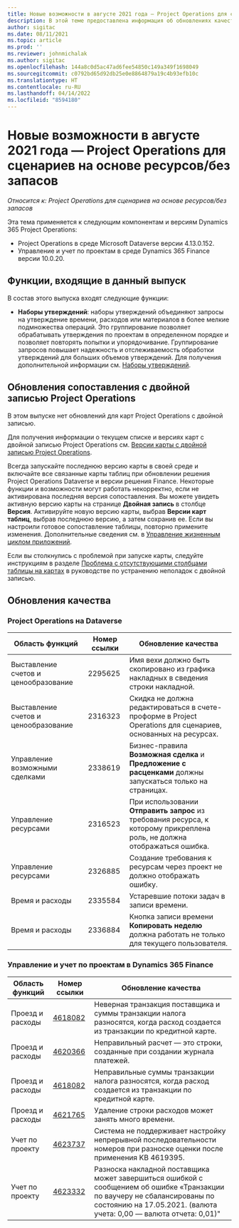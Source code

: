 ```yaml
---
title: Новые возможности в августе 2021 года — Project Operations для сценариев на основе ресурсов/без запасов
description: В этой теме предоставлена информация об обновлениях качества, доступных в выпуске Project Operations за август 2021 года для сценариев на основе ресурсов/без запасов.
author: sigitac
ms.date: 08/11/2021
ms.topic: article
ms.prod: ''
ms.reviewer: johnmichalak
ms.author: sigitac
ms.openlocfilehash: 144a8c0d5ac47ad6fee54850c149a349f1698049
ms.sourcegitcommit: c0792bd65d92db25e0e8864879a19c4b93efb10c
ms.translationtype: HT
ms.contentlocale: ru-RU
ms.lasthandoff: 04/14/2022
ms.locfileid: "8594180"
---
```

# <a name="whats-new-august-2021---project-operations-for-resourcenon-stocked-based-scenarios"></a>Новые возможности в августе 2021 года — Project Operations для сценариев на основе ресурсов/без запасов

*Относится к: Project Operations для сценариев на основе ресурсов/без запасов*

Эта тема применяется к следующим компонентам и версиям Dynamics 365 Project Operations:

   - Project Operations в среде Microsoft Dataverse версии 4.13.0.152.
   - Управление и учет по проектам в среде Dynamics 365 Finance версии 10.0.20.

## <a name="features-included-in-this-release"></a>Функции, входящие в данный выпуск

В состав этого выпуска входят следующие функции:

- **Наборы утверждений**: наборы утверждений объединяют запросы на утверждение времени, расходов или материалов в более мелкие подмножества операций. Это группирование позволяет обрабатывать утверждения по проектам в определенном порядке и позволяет повторять попытки и упорядочивание. Группирование запросов повышает надежность и отслеживаемость обработки утверждений для больших объемов утверждений. Для получения дополнительной информации см. [Наборы утверждений](../approvals/approval-sets.md).

## <a name="project-operations-dual-write-maps-updates"></a>Обновления сопоставления с двойной записью Project Operations

В этом выпуске нет обновлений для карт Project Operations с двойной записью.

Для получения информации о текущем списке и версиях карт с двойной записью Project Operations см. [Версии карты с двойной записью Project Operations](../environment/resource-dual-write-maps.md).

Всегда запускайте последнюю версию карты в своей среде и включайте все связанные карты таблиц при обновлении решения Project Operations Dataverse и версии решения Finance. Некоторые функции и возможности могут работать некорректно, если не активирована последняя версия сопоставления. Вы можете увидеть активную версию карты на странице **Двойная запись** в столбце **Версия**. Активируйте новую версию карты, выбрав **Версии карт таблиц**, выбрав последнюю версию, а затем сохранив ее. Если вы настроили готовое сопоставление таблицы, повторно примените изменения. Дополнительные сведения см. в [Управление жизненным циклом приложений](/dynamics365/fin-ops-core/dev-itpro/data-entities/dual-write/app-lifecycle-management).

Если вы столкнулись с проблемой при запуске карты, следуйте инструкциям в разделе [Проблема с отсутствующими столбцами таблицы на картах](/dynamics365/fin-ops-core/dev-itpro/data-entities/dual-write/dual-write-troubleshooting-finops-upgrades#missing-table-columns-issue-on-maps) в руководстве по устранению неполадок с двойной записью.

## <a name="quality-updates"></a>Обновления качества

### <a name="project-operations-on-dataverse"></a>Project Operations на Dataverse

| **Область функций** | **Номер ссылки** | **Обновление качества** |
| --- | --- | --- |
| Выставление счетов и ценообразование | 2295625 | Имя вехи должно быть скопировано из графика накладных в сведения строки накладной. |
| Выставление счетов и ценообразование | 2316323 | Скидка не должна редактироваться в счете-проформе в Project Operations для сценариев, основанных на ресурсах. |
|   Управление возможными сделками | 2338619 | Бизнес-правила **Возможная сделка** и **Предложение с расценками** должны запускаться только на страницах. |
| Управление ресурсами | 2316523 | При использовании **Отправить запрос** из требования ресурса, к которому прикреплена роль, не должна отображаться ошибка. |
| Управление ресурсами | 2326885 | Создание требования к ресурсам через проект не должно отображать ошибку. |
| Время и расходы | 2335584 | Устаревшие потоки задач в записи времени. |
| Время и расходы | 2336884 | Кнопка записи времени **Копировать неделю** должна работать не только для текущего пользователя. |


### <a name="project-management-and-accounting-on-dynamics-365-finance"></a>Управление и учет по проектам в Dynamics 365 Finance

| Область функций | Номер ссылки | Обновление качества |
| --- | --- | --- |
| Проезд и расходы | [4618082](https://fix.lcs.dynamics.com/Issue/Details?kb=4618082&amp;bugId=583101&amp;dbType=3&amp;qc=9c85ac8ca1e5e9cd07fac9e9aa2cb0914724e28b86ad3339dacf7741f554c605) | Неверная транзакция поставщика и суммы транзакции налога разносятся, когда расход создается из транзакции по кредитной карте. |
| Проезд и расходы | [4620366](https://fix.lcs.dynamics.com/Issue/Details?kb=4620366&amp;bugId=579485&amp;dbType=3&amp;qc=e864789bd95505ea624c537d585bf113c2de60b97c88439d44693dbd85aa8e92) | Неправильный расчет — это строки, созданные при создании журнала платежей. |
| Проезд и расходы | [4618082](https://fix.lcs.dynamics.com/Issue/Details?kb=4618082&amp;bugId=583101&amp;dbType=3&amp;qc=9c85ac8ca1e5e9cd07fac9e9aa2cb0914724e28b86ad3339dacf7741f554c605) | Неправильные суммы транзакции налога разносятся, когда расход создается из транзакции по кредитной карте. |
| Проезд и расходы | [4621765](https://fix.lcs.dynamics.com/Issue/Details?kb=4621765&amp;bugId=587306&amp;dbType=3&amp;qc=6fbfad0123d4e95eaf8d5a5a2f6c354577c991b7905c852ab02d1f94e728a876) | Удаление строки расходов может занять много времени. |
| Учет по проекту | [4623737](https://fix.lcs.dynamics.com/Issue/Details?kb=4623737&amp;bugId=598109&amp;dbType=3&amp;qc=4101fc5865201e21815299f2ff11ae46d5d5370510868df86c25ee09a8ca1a0c) | Система не поддерживает настройку непрерывной последовательности номеров при разноске оценки после применения KB 4619395. |
| Учет по проекту | [4623332](https://fix.lcs.dynamics.com/Issue/Details?kb=4623332&amp;bugId=586034&amp;dbType=3&amp;qc=2f64bb1977c4a9c9dd2ce9de7e72230b86eca14b6295c5bbfb614ea97ad81caf) | Разноска накладной поставщика может завершиться ошибкой с сообщением об ошибке «Транзакции по ваучеру не сбалансированы по состоянию на 17.05.2021. (валюта учета: 0,00 — валюта отчета: 0,01)" |
